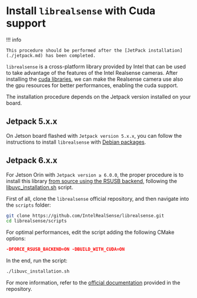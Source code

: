 # Install `librealsense` with Cuda support

!!! info

    This procedure should be performed after the [JetPack installation](./jetpack.md) has been completed. 

`librealsense` is a cross-platform library provided by Intel that can be used to take advantage of the features of the Intel Realsense cameras.
After installing the [cuda libraries](./install-cuda-libraries.md), we can make the Realsense camera use also the gpu resources for better performances, enabling the cuda support.

The installation procedure depends on the Jetpack version installed on your board.

## Jetpack 5.x.x

On Jetson board flashed with `Jetpack version 5.x.x`, you can follow the instructions to install `librealsense` with [Debian packages](https://github.com/IntelRealSense/librealsense/blob/master/doc/installation_jetson.md#4-install-with-debian-packages).

## Jetpack 6.x.x

For Jetson Orin with `Jetpack version ≥ 6.0.0`, the proper procedure is to install this library [from source using the RSUSB backend](https://github.com/IntelRealSense/librealsense/blob/master/doc/installation_jetson.md#building-from-source-using-rsusb-backend), following the [libuvc_installation.sh](https://github.com/IntelRealSense/librealsense/blob/master/scripts/libuvc_installation.sh) script.

First of all, clone the `librealsense` official repository, and then navigate into the `scripts` folder:

```sh
git clone https://github.com/IntelRealSense/librealsense.git
cd librealsense/scripts
```

For optimal performances, edit the script adding the following CMake options:

```cmake
-DFORCE_RSUSB_BACKEND=ON -DBUILD_WITH_CUDA=ON
```

In the end, run the script:

```sh
./libuvc_installation.sh
```

For more information, refer to the [official documentation](https://github.com/IntelRealSense/librealsense/blob/master/doc/installation_jetson.md) provided in the repository.
